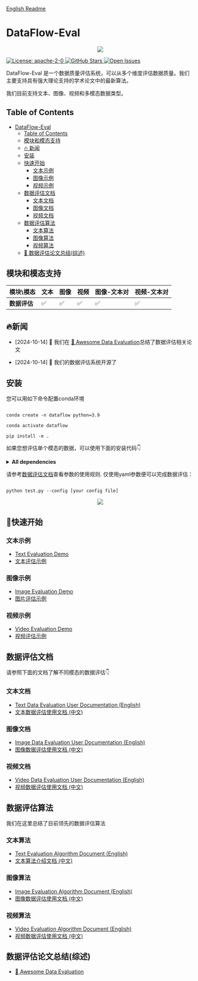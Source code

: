 [English Readme](./README.md)

# DataFlow-Eval

<p align="center">
  <img src="./static/images/Face.png">
</p>
<a href="https://opensource.org/license/apache-2-0" target="_blank">
    <img alt="License: apache-2-0" src="https://img.shields.io/github/license/saltstack/salt" />
</a>
<a href="https://github.com/GAIR-NLP/ProX" target="_blank">
    <img alt="GitHub Stars" src="https://img.shields.io/github/stars/Open-DataFlow/Open-DataFlow-Eval?style=social" />
</a>
<a href="https://github.com/GAIR-NLP/ProX/issues" target="_blank">
    <img alt="Open Issues" src="https://img.shields.io/github/issues-raw/Open-DataFlow/Open-DataFlow-Eval" />
</a>

DataFlow-Eval 是一个数据质量评估系统，可以从多个维度评估数据质量。我们主要支持具有强大理论支持的学术论文中的最新算法。

我们目前支持文本、图像、视频和多模态数据类型。

## Table of Contents
- [DataFlow-Eval](#dataflow-eval)
  - [Table of Contents](#table-of-contents)
  - [模块和模态支持](#模块和模态支持)
  - [🔥 新闻](#新闻)
  - [安装](#安装)
  - [快速开始](#快速开始)
    - [文本示例](#文本示例)
    - [图像示例](#图像示例)
    - [视频示例](#视频示例)
  - [数据评估文档](#数据评估文档)
    - [文本文档](#文本文档)
    - [图像文档](#图像文档)
    - [视频文档](#视频文档)
  - [数据评估算法](#数据评估算法)
    - [文本算法](#文本算法)
    - [图像算法](#图像算法)
    - [视频算法](#视频算法)
  - [👋 数据评估论文总结(综述)](#数据评估论文总结综述)

## 模块和模态支持

| 模块\模态    | 文本  | 图像  | 视频  | 图像-文本对 | 视频-文本对 |
| -------- | --- | --- | --- | ------ | ------ |
| **数据评估** | ✅   | ✅   | ✅   | ✅      | ✅      |


## 🔥新闻

- [2024-10-14] 🎉 我们在 [👋 Awesome Data Evaluation](./Awesome_Data_Evaluation.md)总结了数据评估相关论文

- [2024-10-14] 🎉 我们的数据评估系统开源了

## 安装

您可以用如下命令配置conda环境
```

conda create -n dataflow python=3.9

conda activate dataflow

pip install -e .

```

  
如果您想评估单个模态的数据，可以使用下面的安装代码👇

<details>
<summary>
<b>All dependencies</b>
</summary>
<p>

```bash
pip install -e .[all]
pip install flash-attn==2.6.3
pip install pyiqa==0.1.12
pip install transformers==4.44.2
```

</p>
</details>


  
请参考[数据评估文档](#数据评估文档)查看参数的使用规则. 仅使用yaml参数便可以完成数据评估：

```

python test.py --config [your config file]

```
<p align="center">
  <img src="./static/images/example_1.png">
</p>
  
## 🚀快速开始

### 文本示例

- [Text Evaluation Demo](./demos/text_eval/text_eval_example.ipynb)
- [文本评估示例](./demos/text_eval/text_eval_example.zh-CN.ipynb)

### 图像示例
- [Image Evaluation Demo](./demos/image_eval/image_eval_example.ipynb)
- [图片评估示例](./demos/image_eval/image_eval_example.zh-CN.ipynb)

### 视频示例
- [Video Evaluation Demo](./demos/video_eval/video_eval_example.ipynb)
- [视频评估示例](./demos/video_eval/video_eval_example.zh-CN.ipynb)

## 数据评估文档

请参照下面的文档了解不同模态的数据评估👇

### 文本文档

- [Text Data Evaluation User Documentation (English)](./dataflow/Eval/Text/README.md)
- [文本数据评估使用文档 (中文)](./dataflow/Eval/Text/README.zh-CN.md)

### 图像文档

- [Image Data Evaluation User Documentation (English)](./dataflow/Eval/image/README.md)
- [图像数据评估使用文档 (中文)](./dataflow/Eval/image/README.zh-CN.md)

### 视频文档

- [Video Data Evaluation User Documentation (English)](./dataflow/Eval/video/README.md)
- [视频数据评估使用文档 (中文)](./dataflow/Eval/video/README.zh-CN.md)

## 数据评估算法

我们在这里总结了目前领先的数据评估算法

### 文本算法

- [Text Evaluation Algorithm Document (English)](./docs/text_metrics.md)
- [文本算法介绍文档 (中文)](./docs/text_metrics.zh-CN.md)

### 图像算法

- [Image Evaluation Algorithm Document (English)](./docs/image_metrics.md)
- [图像数据评估使用文档 (中文)](./docs/image_metrics.zh-CN.md)

### 视频算法

- [Video Evaluation Algorithm Document (English)](./docs/video_metrics.md)
- [视频数据评估使用文档 (中文)](./docs/video_metrics.zh-CN.md)

## 数据评估论文总结(综述)

- [👋 Awesome Data Evaluation](./Awesome_Data_Evaluation.md)
